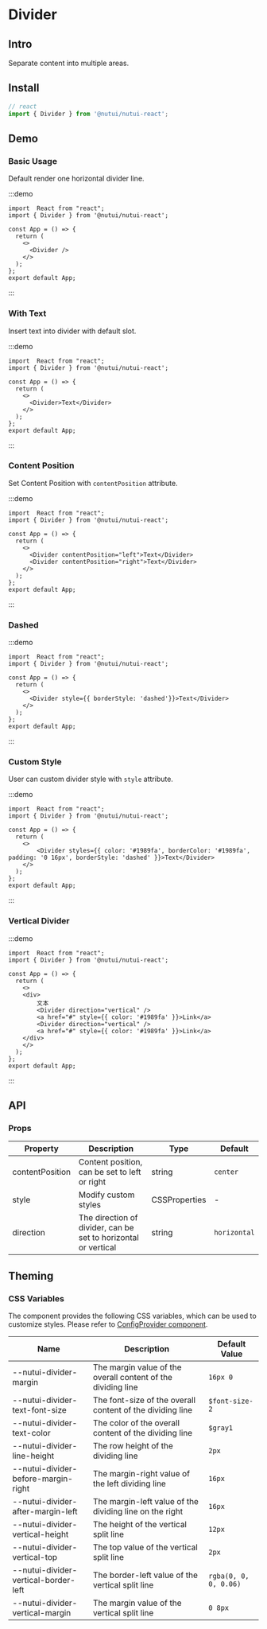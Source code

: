 # Divider 

## Intro

Separate content into multiple areas.

## Install

```ts
// react
import { Divider } from '@nutui/nutui-react';
```

## Demo
### Basic Usage

Default render one horizontal divider line.

:::demo

```tsx
import  React from "react";
import { Divider } from '@nutui/nutui-react';

const App = () => {
  return (
    <>
      <Divider />
    </>
  );
};
export default App;
```
:::


### With Text

Insert text into divider with default slot.

:::demo

```tsx
import  React from "react";
import { Divider } from '@nutui/nutui-react';

const App = () => {
  return (
    <>
      <Divider>Text</Divider>
    </>
  );
};
export default App;
```
:::


### Content Position

Set Content Position with `contentPosition` attribute.

:::demo

```tsx
import  React from "react";
import { Divider } from '@nutui/nutui-react';

const App = () => {
  return (
    <>
      <Divider contentPosition="left">Text</Divider>
      <Divider contentPosition="right">Text</Divider>
    </>
  );
};
export default App;
```
:::


### Dashed


:::demo

```tsx
import  React from "react";
import { Divider } from '@nutui/nutui-react';

const App = () => {
  return (
    <>
      <Divider style={{ borderStyle: 'dashed'}}>Text</Divider>
    </>
  );
};
export default App;
```
:::


### Custom Style

User can custom divider style with `style` attribute.

:::demo

```tsx
import  React from "react";
import { Divider } from '@nutui/nutui-react';

const App = () => {
  return (
    <>
        <Divider styles={{ color: '#1989fa', borderColor: '#1989fa', padding: '0 16px', borderStyle: 'dashed' }}>Text</Divider>
    </>
  );
};
export default App;
```
:::

### Vertical Divider

:::demo

```tsx
import  React from "react";
import { Divider } from '@nutui/nutui-react';

const App = () => {
  return (
    <>
    <div>
        文本
        <Divider direction="vertical" />
        <a href="#" style={{ color: '#1989fa' }}>Link</a>
        <Divider direction="vertical" />
        <a href="#" style={{ color: '#1989fa' }}>Link</a>
    </div>
    </>
  );
};
export default App;
```
:::


## API

### Props

| Property            | Description                       | Type    | Default |
| --------------- | ----------------------------- | ------- | ------ |
| contentPosition | Content position, can be set to left or right   | string  | `center` |
| style          | Modify custom styles                | CSSProperties     | -      |
| direction           | The direction of divider, can be set to horizontal or vertical            | string     | `horizontal`      |


## Theming

### CSS Variables

The component provides the following CSS variables, which can be used to customize styles. Please refer to [ConfigProvider component](#/en-US/component/configprovider).


| Name | Description | Default Value |
| --- | --- | --- |
| --nutui-divider-margin | The margin value of the overall content of the dividing line | `16px 0` |
| --nutui-divider-text-font-size | The font-size of the overall content of the dividing line | `$font-size-2` |
| --nutui-divider-text-color | The color of the overall content of the dividing line | `$gray1` |
| --nutui-divider-line-height | The row height of the dividing line | `2px` |
| --nutui-divider-before-margin-right | The margin-right value of the left dividing line | `16px` |
| --nutui-divider-after-margin-left | The margin-left value of the dividing line on the right | `16px` |
| --nutui-divider-vertical-height | The height of the vertical split line | `12px` |
| --nutui-divider-vertical-top | The top value of the vertical split line | `2px` |
| --nutui-divider-vertical-border-left | The border-left value of the vertical split line | `rgba(0, 0, 0, 0.06)` |
| --nutui-divider-vertical-margin | The margin value of the vertical split line |  `0 8px` |
